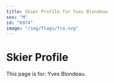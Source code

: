 ```yaml
---
title: Skier Profile for Yves Blondeau
sex: "M"
id: "6974"
image: "/img/flags/fra.svg" 
---
```


# Skier Profile

This page is for: Yves Blondeau.
    